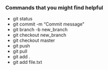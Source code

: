### Commands that you might find helpful

- git status
- git commit -m “Commit message"
- git branch -b new_branch
- git checkout new_branch
- git checkout master
- git push
- git pull
- git add .
- git add file.txt
